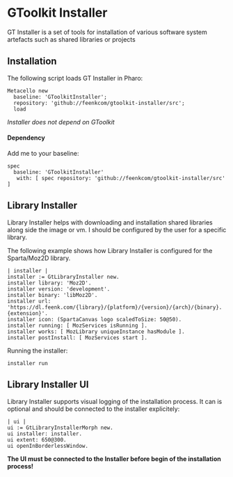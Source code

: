 # GToolkit Installer
GT Installer is a set of tools for installation of various software system artefacts such as shared libraries or projects

## Installation
The following script loads GT Installer in Pharo:
```smalltalk
Metacello new
  baseline: 'GToolkitInstaller';
  repository: 'github://feenkcom/gtoolkit-installer/src';
  load
```
*Installer does not depend on GToolkit*

#### Dependency
Add me to your baseline:
```smalltalk
spec
  baseline: 'GToolkitInstaller'
   with: [ spec repository: 'github://feenkcom/gtoolkit-installer/src' ]
```

## Library Installer
Library Installer helps with downloading and installation shared libraries along side the image or vm.
I should be configured by the user for a specific library.

The following example shows how Library Installer is configured for the Sparta/Moz2D library.

```smalltalk
| installer |
installer := GtLibraryInstaller new.
installer library: 'Moz2D'.
installer version: 'development'.
installer binary: 'libMoz2D'.
installer url: 'https://dl.feenk.com/{library}/{platform}/{version}/{arch}/{binary}.{extension}'.
installer icon: (SpartaCanvas logo scaledToSize: 50@50).
installer running: [ MozServices isRunning ].
installer works: [ MozLibrary uniqueInstance hasModule ].
installer postInstall: [ MozServices start ].
```

Running the installer:
```
installer run
```

## Library Installer UI

Library Installer supports visual logging of the installation process. It can is optional and should be connected to the installer explicitely:
```smalltalk
| ui |
ui := GtLibraryInstallerMorph new.
ui installer: installer.
ui extent: 650@300.
ui openInBorderlessWindow.
```
**The UI must be connected to the Installer before begin of the installation process!**
